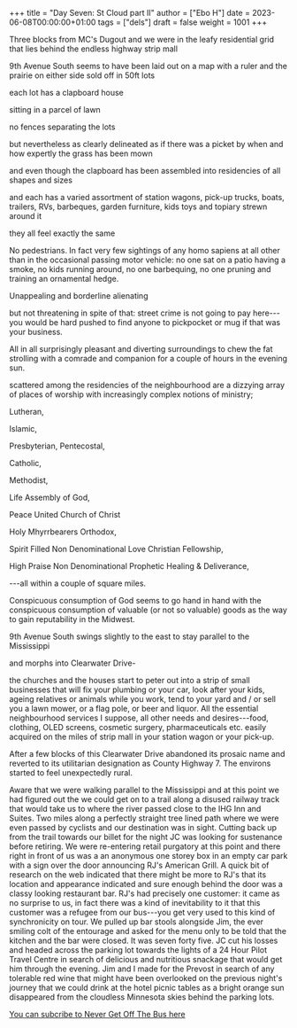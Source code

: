 +++
title = "Day Seven: St Cloud part II"
author = ["Ebo H"]
date = 2023-06-08T00:00:00+01:00
tags = ["dels"]
draft = false
weight = 1001
+++

Three blocks from MC's Dugout and we were in the leafy residential grid that lies behind the endless highway strip mall

9th Avenue South seems to have been laid out on a map with a ruler and the prairie on either side sold off in 50ft lots

each lot has a clapboard house

sitting in a parcel of lawn

no fences separating the lots

but nevertheless as clearly delineated as if there was a picket by when and how expertly the grass has been mown

and even though the clapboard has been assembled into residencies of all shapes and sizes

and each has a varied assortment of station wagons, pick-up trucks, boats, trailers, RVs, barbeques, garden furniture, kids toys and topiary strewn around it

they all feel exactly the same

No pedestrians. In fact very few sightings of any homo sapiens at all other than in the occasional passing motor vehicle: no one sat on a patio having a smoke, no kids running around, no one barbequing, no one pruning and training an ornamental hedge.

Unappealing and borderline alienating

but not threatening in spite of that: street crime is not going to pay here---you would be hard pushed to find anyone to pickpocket or mug if that was your business.

All in all surprisingly pleasant and diverting surroundings to chew the fat strolling with a comrade and companion for a couple of hours in the evening sun.

scattered among the residencies of the neighbourhood are a dizzying array of places of worship with increasingly complex notions of ministry;

Lutheran,

Islamic,

Presbyterian, Pentecostal,

Catholic,

Methodist,

Life Assembly of God,

Peace United Church of Christ

Holy Mhyrrbearers Orthodox,

Spirit Filled Non Denominational Love Christian Fellowship,

High Praise Non Denominational Prophetic Healing &amp; Deliverance,

---all within a couple of square miles.

Conspicuous consumption of God seems to go hand in hand with the conspicuous consumption of valuable (or not so valuable) goods as the way to gain reputability in the Midwest.

9th Avenue South swings slightly to the east to stay parallel to the Mississippi

and morphs into Clearwater Drive-

the churches and the houses start to peter out into a strip of small businesses that will fix your plumbing or your car, look after your kids, ageing relatives or animals while you work, tend to your yard and / or sell you a lawn mower, or a flag pole, or beer and liquor. All the essential neighbourhood services I suppose, all other needs and desires---food, clothing, OLED screens, cosmetic surgery, pharmaceuticals etc. easily acquired on the miles of strip mall in your station wagon or your pick-up.

After a few blocks of this Clearwater Drive abandoned its prosaic name and reverted to its utilitarian designation as County Highway 7. The environs started to feel unexpectedly rural.

Aware that we were walking parallel to the Mississippi and at this point we had figured out the we could get on to a trail along a disused railway track that would take us to where the river passed close to the IHG Inn and Suites. Two miles along a perfectly straight tree lined path where we were even passed by cyclists and our destination was in sight. Cutting back up from the trail towards our billet for the night JC was looking for sustenance before retiring. We were re-entering retail purgatory at this point and there right in front of us was a an anonymous one storey box in an empty car park with a sign over the door announcing RJ's American Grill. A quick bit of research on the web indicated that there might be more to RJ's that its location and appearance indicated and sure enough behind the door was a classy looking restaurant bar. RJ's had precisely one customer: it came as no surprise to us, in fact there was a kind of inevitability to it that this customer was a refugee from our bus---you get very used to this kind of synchronicity on tour. We pulled up bar stools alongside Jim, the ever smiling colt of the entourage and asked for the menu only to be told that the kitchen and the bar were closed. It was seven forty five. JC cut his losses and headed across the parking lot towards the lights of a 24 Hour Pilot Travel Centre in search of delicious and nutritious snackage that would get him through the evening. Jim and I made for the Prevost in search of any tolerable red wine that might have been overlooked on the previous night's journey that we could drink at the hotel picnic tables as a bright orange sun disappeared from the cloudless Minnesota skies behind the parking lots.

[You can subcribe to Never Get Off The Bus here](https://never-get-off-the-bus.ghost.io/#/portal/)
